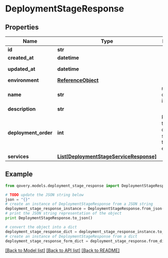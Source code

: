 # DeploymentStageResponse


## Properties

Name | Type | Description | Notes
------------ | ------------- | ------------- | -------------
**id** | **str** |  | [readonly] 
**created_at** | **datetime** |  | [readonly] 
**updated_at** | **datetime** |  | [optional] [readonly] 
**environment** | [**ReferenceObject**](ReferenceObject.md) |  | 
**name** | **str** | name is case insensitive | [optional] 
**description** | **str** |  | [optional] 
**deployment_order** | **int** | Position of the deployment stage within the environment | [optional] 
**services** | [**List[DeploymentStageServiceResponse]**](DeploymentStageServiceResponse.md) |  | [optional] 

## Example

```python
from qovery.models.deployment_stage_response import DeploymentStageResponse

# TODO update the JSON string below
json = "{}"
# create an instance of DeploymentStageResponse from a JSON string
deployment_stage_response_instance = DeploymentStageResponse.from_json(json)
# print the JSON string representation of the object
print DeploymentStageResponse.to_json()

# convert the object into a dict
deployment_stage_response_dict = deployment_stage_response_instance.to_dict()
# create an instance of DeploymentStageResponse from a dict
deployment_stage_response_form_dict = deployment_stage_response.from_dict(deployment_stage_response_dict)
```
[[Back to Model list]](../README.md#documentation-for-models) [[Back to API list]](../README.md#documentation-for-api-endpoints) [[Back to README]](../README.md)


